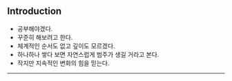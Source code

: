 
## Introduction
- 공부해야겠다.
- 꾸준히 해보려고 한다.
- 체계적인 순서도 없고 깊이도 모르겠다.
- 하나하나 쌓다 보면 자연스럽게 범주가 생길 거라고 본다.
- 작지만 지속적인 변화의 힘을 믿는다.

***
